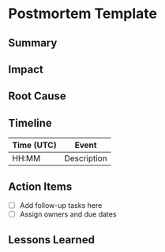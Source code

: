 # Postmortem Template

## Summary
<!-- Provide a brief summary of the incident. -->

## Impact
<!-- Describe customer impact and affected systems. -->

## Root Cause
<!-- Detail the underlying cause of the incident. -->

## Timeline
| Time (UTC) | Event |
|-----------|-------|
| HH:MM | Description |

## Action Items
- [ ] Add follow-up tasks here
- [ ] Assign owners and due dates

## Lessons Learned
<!-- What went well? What could be improved? -->
